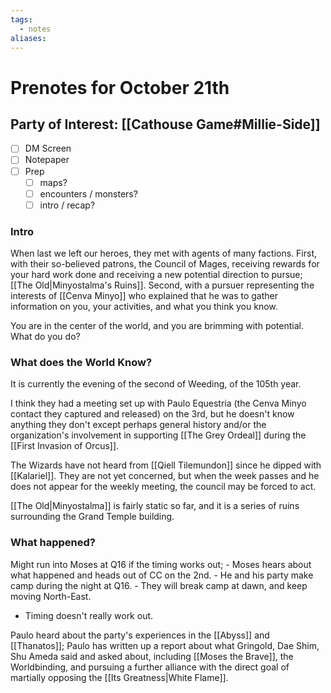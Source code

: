 ```yaml
---
tags:
  - notes
aliases:
---
```


# Prenotes for October 21th
## Party of Interest: [[Cathouse Game#Millie-Side]]
- [ ] DM Screen
- [ ] Notepaper
- [ ] Prep
	- [ ] maps?
	- [ ] encounters / monsters?
	- [ ] intro / recap?

### Intro
When last we left our heroes, they met with agents of many factions. First, with their so-believed patrons, the Council of Mages, receiving rewards for your hard work done and receiving a new potential direction to pursue; [[The Old|Minyostalma's Ruins]]. Second, with a pursuer representing the interests of [[Cenva Minyo]] who explained that he was to gather information on you, your activities, and what you think you know. 

You are in the center of the world, and you are brimming with potential. What do you do?

### What does the World Know?

It is currently the evening of the second of Weeding, of the 105th year.

I think they had a meeting set up with Paulo Equestria (the Cenva Minyo contact they captured and released) on the 3rd, but he doesn't know anything they don't except perhaps general history and/or the organization's involvement in supporting [[The Grey Ordeal]] during the [[First Invasion of Orcus]].

The Wizards have not heard from [[Qiell Tilemundon]] since he dipped with [[Kalariel]]. They are not yet concerned, but when the week passes and he does not appear for the weekly meeting, the council may be forced to act.

[[The Old|Minyostalma]] is fairly static so far, and it is a series of ruins surrounding the Grand Temple building.

### What happened?

Might run into Moses at Q16 if the timing works out;
	- Moses hears about what happened and heads out of CC on the 2nd.
	- He and his party make camp during the night at Q16.
	- They will break camp at dawn, and keep moving North-East.
- Timing doesn't really work out.

Paulo heard about the party's experiences in the [[Abyss]] and [[Thanatos]]; Paulo has written up a report about what Gringold, Dae Shim, Shu Ameda said and asked about, including [[Moses the Brave]], the Worldbinding, and pursuing a further alliance with the direct goal of martially opposing the [[Its Greatness|White Flame]].

